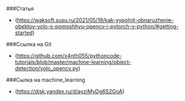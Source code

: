 ###Статья 
- (https://waksoft.susu.ru/2021/05/19/kak-vypolnit-obnaruzhenie-obektov-yolo-s-pomoshhyu-opencv-i-pytorch-v-python/#getting-started)

###Ссылка на Git 
- (https://github.com/x4nth055/pythoncode-tutorials/blob/master/machine-learning/object-detection/yolo_opencv.py)

###Сылка на machine_learning 
- (https://disk.yandex.ru/d/ayziMyDg6S2GoA)